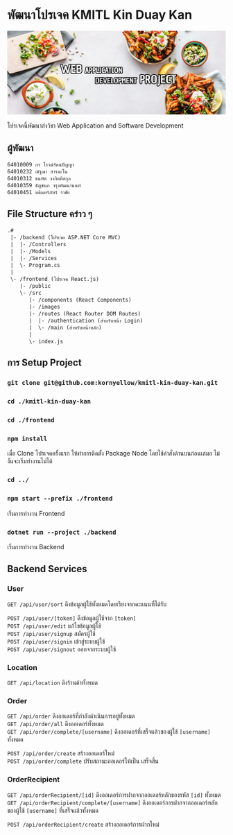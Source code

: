 # พัฒนาโปรเจค KMITL Kin Duay Kan

![Cover](frontend/src/images/banner.png)

โปรเจคนี้พัฒนาส่งวิชา Web Application and Software Development

## ผู้พัฒนา

```
64010009 กร โรจน์รัตนปัญญา
64010232 ณัฐฌา สารมะโน
64010312 ธนทัต จงกิตติสกุล
64010359 ธัญชนก จรุงพัฒนานนท์
64010451 บดินทร์ภัทร์ ราชัย
```

## File Structure คร่าว ๆ

```
.#
 |- /backend (โปรเจค ASP.NET Core MVC)
 |  |- /Controllers
 |  |- /Models
 |  |- /Services
 |  \- Program.cs
 |
 \- /frontend (โปรเจค React.js) 
    |- /public
    \- /src
       |- /components (React Components)
       |- /images
       |- /routes (React Router DOM Routes)
       |  |- /authentication (สำหรับหน้า Login)
       |  \- /main (สำหรับหน้าหลัก)
       |
       \- index.js
```

## การ Setup Project

### `git clone git@github.com:kornyellow/kmitl-kin-duay-kan.git`

### `cd ./kmitl-kin-duay-kan`

### `cd ./frontend`

### `npm install`

เมื่อ Clone โปรเจคครั้งแรก ให้ทำการติดตั้ง Package Node โดยใช้คำสั่งด้านบนก่อนเสมอ ไม่งั้นจะเริ่มทำงานไม่ได้

### `cd ../`

### `npm start --prefix ./frontend`

เริ่มการทำงาน Frontend

### `dotnet run --project ./backend`

เริ่มการทำงาน Backend

## Backend Services

### User

`GET /api/user/sort` ดึงข้อมูลผู้ใช้ทั้งหมดโดยเรียงจากคะแนนที่ได้รับ

`POST /api/user/[token]` ดึงข้อมูลผู้ใช้จาก `[token]`<br>
`POST /api/user/edit` แก้ไขข้อมูลผู้ใช้<br>
`POST /api/user/signup` สมัครผู้ใช้<br>
`POST /api/user/signin` เข้าสู่ระบบผู้ใช้<br>
`POST /api/user/signout` ออกจากระบบผู้ใช้<br>

### Location

`GET /api/location` ดึงร้านค้าทั้งหมด<br>

### Order

`GET /api/order` ดึงออเดอร์ที่กำลังดำเนินการอยู่ทั้งหมด<br>
`GET /api/order/all` ดึงออเดอร์ทั้งหมด<br>
`GET /api/order/complete/[username]` ดึงออเดอร์ที่เสร็จแล้วของผู้ใช้ `[username]` ทั้งหมด<br>

`POST /api/order/create` สร้างออเดอร์ใหม่<br>
`POST /api/order/complete` ปรับสถานะออเดอร์ให้เป็น เสร็จสิ้น<br>

### OrderRecipient

`GET /api/orderRecipient/[id]` ดึงออเดอร์การฝากจากออเดอร์หลักของรหัส `[id]` ทั้งหมด<br>
`GET /api/orderRecipient/complete/[username]` ดึงออเดอร์การฝากจากออเดอร์หลักของผู้ใช้ `[username]`
ที่เสร็จแล้วทั้งหมด<br>

`POST /api/orderRecipient/create` สร้างออเดอร์การฝากใหม่<br>
